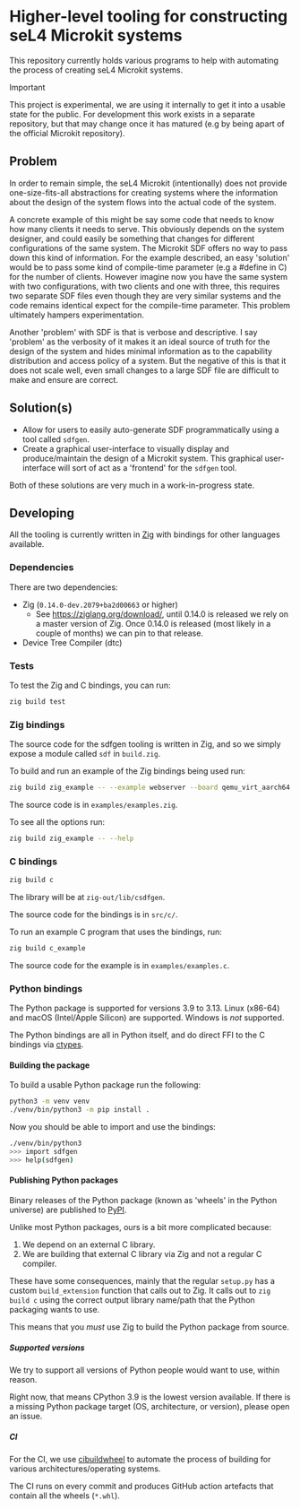 # Higher-level tooling for constructing seL4 Microkit systems

This repository currently holds various programs to help with automating the
process of creating seL4 Microkit systems.

> [!IMPORTANT]
> This project is experimental, we are using it internally to get it into a
> usable state for the public. For development this work exists in a separate repository,
> but that may change once it has matured (e.g by being apart of the official Microkit
> repository).

## Problem

In order to remain simple, the seL4 Microkit (intentionally) does not provide one-size-fits-all
abstractions for creating systems where the information about the design of the system flows into
the actual code of the system.

A concrete example of this might be say some code that needs to know how many clients it needs to
serve. This obviously depends on the system designer, and could easily be something that changes
for different configurations of the same system. The Microkit SDF offers no way to pass down this
kind of information. For the example described, an easy 'solution' would be to pass some kind of
compile-time parameter (e.g a #define in C) for the number of clients. However imagine now you
have the same system with two configurations, with two clients and one with three, this requires
two separate SDF files even though they are very similar systems and the code remains identical
expect for the compile-time parameter. This problem ultimately hampers experimentation.

Another 'problem' with SDF is that is verbose and descriptive. I say 'problem' as the verbosity of it
makes it an ideal source of truth for the design of the system and hides minimal information as to the
capability distribution and access policy of a system. But the negative of this is that it does not scale
well, even small changes to a large SDF file are difficult to make and ensure are correct.

## Solution(s)

* Allow for users to easily auto-generate SDF programmatically using a tool called `sdfgen`.
* Create a graphical user-interface to visually display and produce/maintain the design of a Microkit system.
  This graphical user-interface will sort of act as a 'frontend' for the `sdfgen` tool.

Both of these solutions are very much in a work-in-progress state.

## Developing

All the tooling is currently written in [Zig](https://ziglang.org/download/) with bindings
for other languages available.

### Dependencies

There are two dependencies:

* Zig (`0.14.0-dev.2079+ba2d00663` or higher)
  * See https://ziglang.org/download/, until 0.14.0 is released we rely on a master version of Zig.
    Once 0.14.0 is released (most likely in a couple of months) we can pin to that release.
* Device Tree Compiler (dtc)

### Tests

To test the Zig and C bindings, you can run:
```sh
zig build test
```

### Zig bindings

The source code for the sdfgen tooling is written in Zig, and so we simply expose a module called
`sdf` in `build.zig`.

To build and run an example of the Zig bindings being used run:
```sh
zig build zig_example -- --example webserver --board qemu_virt_aarch64
```

The source code is in `examples/examples.zig`.

To see all the options run:
```sh
zig build zig_example -- --help
```

### C bindings

```sh
zig build c
```

The library will be at `zig-out/lib/csdfgen`.

The source code for the bindings is in `src/c/`.

To run an example C program that uses the bindings, run:
```sh
zig build c_example
```

The source code for the example is in `examples/examples.c`.

### Python bindings

The Python package is supported for versions 3.9 to 3.13.
Linux (x86-64) and macOS (Intel/Apple Silicon) are supported. Windows is *not* supported.

The Python bindings are all in Python itself, and do direct FFI to the C bindings via
[ctypes](https://docs.python.org/3/library/ctypes.html).

#### Building the package

To build a usable Python package run the following:
```sh
python3 -m venv venv
./venv/bin/python3 -m pip install .
```

Now you should be able to import and use the bindings:
```sh
./venv/bin/python3
>>> import sdfgen
>>> help(sdfgen)
```

#### Publishing Python packages

Binary releases of the Python package (known as 'wheels' in the Python universe) are published to
[PyPI](https://pypi.org/project/microkit_sdfgen/).

Unlike most Python packages, ours is a bit more complicated because:
1. We depend on an external C library.
2. We are building that external C library via Zig and not a regular C compiler.

These have some consequences, mainly that the regular `setup.py` has a custom
`build_extension` function that calls out to Zig. It calls out to `zig build c`
using the correct output library name/path that the Python packaging
wants to use.

This means that you *must* use Zig to build the Python package from source.

##### Supported versions

We try to support all versions of Python people would want to use, within reason.

Right now, that means CPython 3.9 is the lowest version available. If there is a
missing Python package target (OS, architecture, or version), please open an issue.

##### CI

For the CI, we use [cibuildwheel](https://cibuildwheel.pypa.io/) to automate the process of building
for various architectures/operating systems.

The CI runs on every commit and produces GitHub action artefacts that contain all the wheels (`*.whl`).
